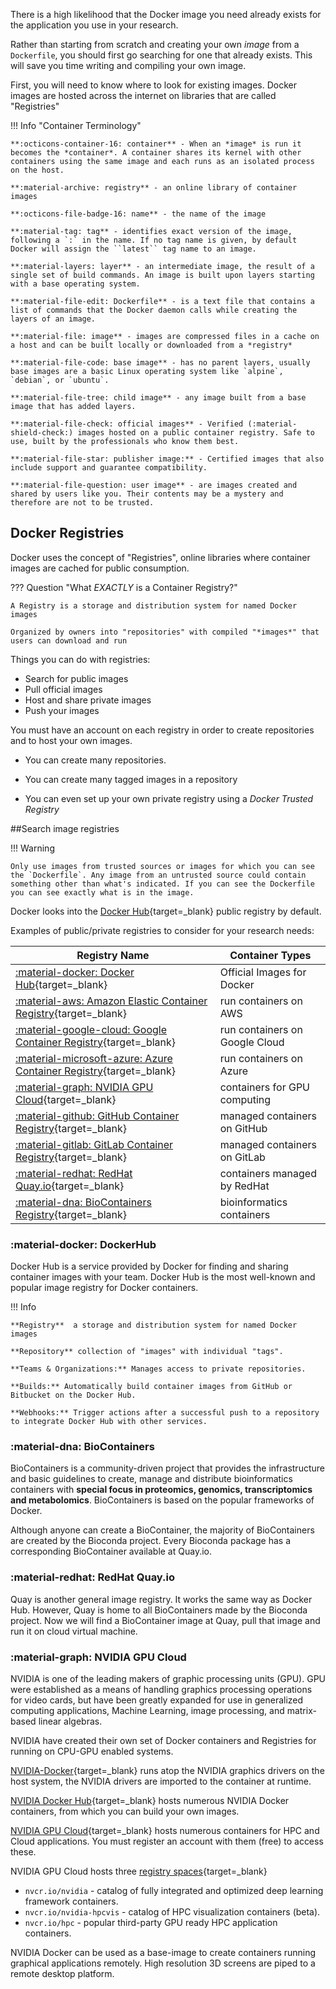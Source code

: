 
There is a high likelihood that the Docker image you need already exists for the application you use in your research. 

Rather than starting from scratch and creating your own *image* from a `Dockerfile`, you should first go searching for one that already exists. This will save you time writing and compiling your own image.

First, you will need to know where to look for existing images. Docker images are hosted across the internet on libraries that are called "Registries" 

!!! Info "Container Terminology"

	**:octicons-container-16: container** - When an *image* is run it becomes the *container*. A container shares its kernel with other containers using the same image and each runs as an isolated process on the host. 

    **:material-archive: registry** - an online library of container images

    **:octicons-file-badge-16: name** - the name of the image

	**:material-tag: tag** - identifies exact version of the image, following a `:` in the name. If no tag name is given, by default Docker will assign the ``latest`` tag name to an image.

	**:material-layers: layer** - an intermediate image, the result of a single set of build commands. An image is built upon layers starting with a base operating system.

	**:material-file-edit: Dockerfile** - is a text file that contains a list of commands that the Docker daemon calls while creating the layers of an image. 

    **:material-file: image** - images are compressed files in a cache on a host and can be built locally or downloaded from a *registry*

	**:material-file-code: base image** - has no parent layers, usually base images are a basic Linux operating system like `alpine`, `debian`, or `ubuntu`.

	**:material-file-tree: child image** - any image built from a base image that has added layers.
    
 	**:material-file-check: official images** - Verified (:material-shield-check:) images hosted on a public container registry. Safe to use, built by the professionals who know them best.

    **:material-file-star: publisher image:** - Certified images that also include support and guarantee compatibility.
    
	**:material-file-question: user image** - are images created and shared by users like you. Their contents may be a mystery and therefore are not to be trusted. 


## Docker Registries

Docker uses the concept of "Registries", online libraries where container images are cached for public consumption.

??? Question "What *EXACTLY* is a Container Registry?"

    A Registry is a storage and distribution system for named Docker images
            
    Organized by owners into "repositories" with compiled "*images*" that users can download and run 
            
Things you can do with registries:

- Search for public images
- Pull official images
- Host and share private images
- Push your images 

You must have an account on each registry in order to create repositories and to host your own images.

* You can create many repositories. 

* You can create many tagged images in a repository

* You can even set up your own private registry using a *Docker Trusted Registry*

##Search image registries

!!! Warning 

    Only use images from trusted sources or images for which you can see the `Dockerfile`. Any image from an untrusted source could contain something other than what's indicated. If you can see the Dockerfile you can see exactly what is in the image.

Docker looks into the [Docker Hub](https://hub.docker.com/){target=_blank} public registry by default. 

Examples of public/private registries to consider for your research needs:

| Registry Name | Container Types |
|---------------|-----------------|
| [:material-docker: Docker Hub](){target=_blank} | Official Images for Docker |
| [:material-aws: Amazon Elastic Container Registry](https://aws.amazon.com/ecr/){target=_blank} | run containers on AWS |
| [:material-google-cloud: Google Container Registry](https://cloud.google.com/container-registry){target=_blank} | run containers on Google Cloud | 
| [:material-microsoft-azure: Azure Container Registry](https://docs.microsoft.com/en-us/azure/container-registry/){target=_blank} | run containers on Azure |
| [:material-graph: NVIDIA GPU Cloud](https://www.nvidia.com/en-us/gpu-cloud/){target=_blank} | containers for GPU computing |
| [:material-github: GitHub Container Registry](https://docs.github.com/en/packages/working-with-a-github-packages-registry/working-with-the-container-registry){target=_blank} | managed containers on GitHub |
| [:material-gitlab: GitLab Container Registry](https://docs.gitlab.com/ee/user/packages/container_registry/){target=_blank} | managed containers on GitLab | 
| [:material-redhat: RedHat Quay.io](https://cloud.redhat.com/products/quay){target=_blank} | containers managed by RedHat |
| [:material-dna: BioContainers Registry](https://biocontainers.pro/){target=_blank} | bioinformatics containers

### :material-docker: DockerHub


Docker Hub is a service provided by Docker for finding and sharing container images with your team. Docker Hub is the most well-known and popular image registry for Docker containers.

!!! Info

	**Registry**  a storage and distribution system for named Docker images

	**Repository** collection of "images" with individual "tags".
    
   	**Teams & Organizations:** Manages access to private repositories.

	**Builds:** Automatically build container images from GitHub or Bitbucket on the Docker Hub.
    
    **Webhooks:** Trigger actions after a successful push to a repository to integrate Docker Hub with other services.

### :material-dna: BioContainers

BioContainers is a community-driven project that provides the infrastructure and basic guidelines to create, manage and distribute bioinformatics containers with **special focus in proteomics, genomics, transcriptomics and metabolomics**. BioContainers is based on the popular frameworks of Docker.

Although anyone can create a BioContainer, the majority of BioContainers are created by the Bioconda project. Every Bioconda package has a corresponding BioContainer available at Quay.io.

### :material-redhat: RedHat Quay.io 

Quay is another general image registry. It works the same way as Docker Hub. However, Quay is home to all BioContainers made by the Bioconda project. Now we will find a BioContainer image at Quay, pull that image and run it on cloud virtual machine.

### :material-graph: NVIDIA GPU Cloud

NVIDIA is one of the leading makers of graphic processing units (GPU). GPU were established as a means of handling graphics processing operations for video cards, but have been greatly expanded for use in generalized computing applications, Machine Learning, image processing, and matrix-based linear algebras.

NVIDIA have created their own set of Docker containers and Registries for running on CPU-GPU enabled systems.

[NVIDIA-Docker](https://github.com/NVIDIA/nvidia-docker){target=_blank} runs atop the NVIDIA graphics drivers on the host system, the NVIDIA drivers are imported to the container at runtime.

[NVIDIA Docker Hub](https://hub.docker.com/u/nvidia){target=_blank} hosts numerous NVIDIA Docker containers, from which you can build your own images.

[NVIDIA GPU Cloud](https://ngc.nvidia.com){target=_blank} hosts numerous containers for HPC and Cloud applications. You must register an account with them (free) to access these. 

NVIDIA GPU Cloud hosts three [registry spaces](https://docs.nvidia.com/ngc/ngc-user-guide/ngc-spaces.html#ngc-spaces){target=_blank}

  * `nvcr.io/nvidia` - catalog of fully integrated and optimized deep learning framework containers.
  * `nvcr.io/nvidia-hpcvis` - catalog of HPC visualization containers (beta).
  * `nvcr.io/hpc` -  popular third-party GPU ready HPC application containers.

NVIDIA Docker can be used as a base-image to create containers running graphical applications remotely. High resolution 3D screens are piped to a remote desktop platform.